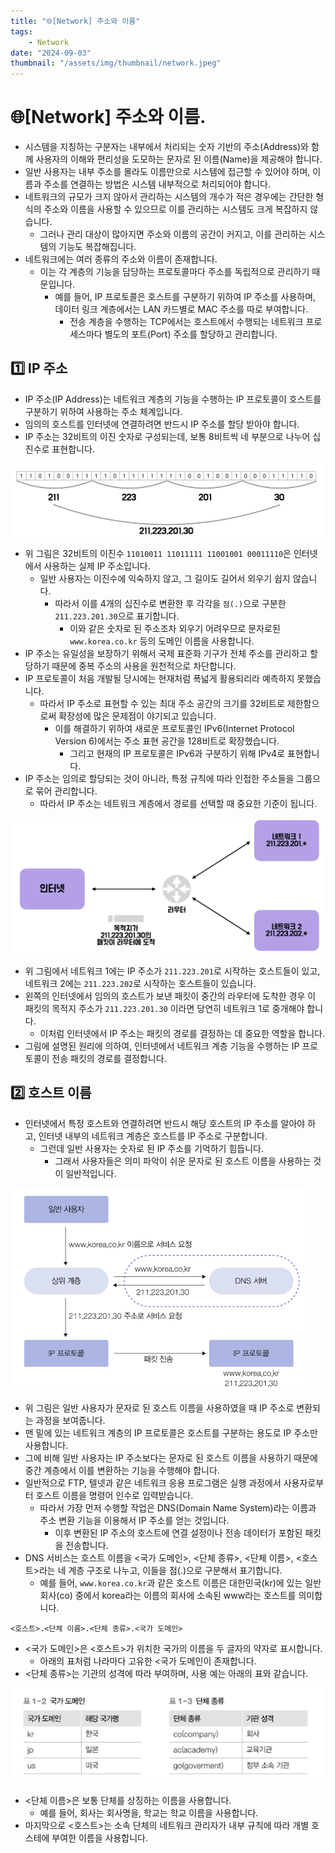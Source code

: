 ```yaml
---
title: "🌐[Network] 주소와 이름"
tags:
    - Network
date: "2024-09-03"
thumbnail: "/assets/img/thumbnail/network.jpeg"
---
```


# 🌐[Network] 주소와 이름.
- 시스템을 지칭하는 구분자는 내부에서 처리되는 숫자 기반의 주소(Address)와 함께 사용자의 이해와 편리성을 도모하는 문자로 된 이름(Name)을 제공해야 합니다.
- 일반 사용자는 내부 주소를 몰라도 이름만으로 시스템에 접근할 수 있어야 하며, 이름과 주소를 연결하는 방법은 시스템 내부적으로 처리되어야 합니다.
- 네트워크의 규모가 크지 않아서 관리하는 시스템의 개수가 적은 경우에는 간단한 형식의 주소와 이름을 사용할 수 있으므로 이를 관리하는 시스템도 크게 복잡하지 않습니다.
    - 그러나 관리 대상이 많아지면 주소와 이름의 공간이 커지고, 이를 관리하는 시스템의 기능도 복잡해집니다.
- 네트워크에는 여러 종류의 주소와 이름이 존재합니다.
    - 이는 각 계층의 기능을 담당하는 프로토콜마다 주소를 독립적으로 관리하기 때문입니다.
        - 예를 들어, IP 프로토콜은 호스트를 구분하기 위하여 IP 주소를 사용하며, 데이터 링크 계층에서는 LAN 카드별로 MAC 주소를 따로 부여합니다.
            - 전송 계층을 수행하는 TCP에서는 호스트에서 수행되는 네트워크 프로세스마다 별도의 포트(Port) 주소를 할당하고 관리합니다.

## 1️⃣ IP 주소
- IP 주소(IP Address)는 네트워크 계층의 기능을 수행하는 IP 프로토콜이 호스트를 구분하기 위하여 사용하는 주소 체계입니다.
- 임의의 호스트를 인터넷에 연결하려면 반드시 IP 주소를 할당 받아야 합니다.
- IP 주소는 32비트의 이진 숫자로 구성되는데, 보통 8비트씩 네 부분으로 나누어 십진수로 표현합니다.

<img src = "https://github.com/devKobe24/images2/blob/main/network/network-ip-presentation.png?raw=true">

- 위 그림은 32비트의 이진수 `11010011 11011111 11001001 00011110`은 인터넷에서 사용하는 실제 IP 주소입니다.
    - 일반 사용자는 이진수에 익숙하지 않고, 그 길이도 길어서 외우기 쉽지 않습니다.
        - 따라서 이를 4개의 십진수로 변환한 후 각각을 `점(.)`으로 구분한 `211.223.201.30`으로 표기합니다.
            - 이와 같은 숫자로 된 주소조차 외우기 어려우므로 문자로된 `www.korea.co.kr` 등의 도메인 이름을 사용합니다.
- IP 주소는 유일성을 보장하기 위해서 국제 표준화 기구가 전체 주소를 관리하고 할당하기 때문에 중복 주소의 사용을 원천적으로 차단합니다.
- IP 프로토콜이 처음 개발될 당시에는 현재처럼 폭넓게 활용되리라 예측하지 못했습니다.
    - 따라서 IP 주소로 표현할 수 있는 최대 주소 공간의 크기를 32비트로 제한함으로써 확장성에 많은 문제점이 야기되고 있습니다.
        - 이를 해결하기 위하여 새로운 프로토콜인 IPv6(Internet Protocol Version 6)에서는 주소 표현 공간을 128비트로 확장했습니다.
            - 그리고 현재의 IP 프로토콜은 IPv6과 구분하기 위해 IPv4로 표현합니다.
- IP 주소는 임의로 할당되는 것이 아니라, 특정 규칙에 따라 인접한 주소들을 그룹으로 묶어 관리합니다.
    - 따라서 IP 주소는 네트워크 계층에서 경로를 선택할 때 중요한 기준이 됩니다.

<img src = "https://github.com/devKobe24/images2/blob/main/network/network-router-route-select.png?raw=true">

- 위 그림에서 네트워크 1에는 IP 주소가 `211.223.201`로 시작하는 호스트들이 있고, 네트워크 2에는 `211.223.202`로 시작하는 호스트들이 있습니다.
- 왼쪽의 인터넷에서 임의의 호스트가 보낸 패킷이 중간의 라우터에 도착한 경우 이 패킷의 목적지 주소가 `211.223.201.30` 이라면 당연히 네트워크 1로 중개해야 합니다.
    - 이처럼 인터넷에서 IP 주소는 패킷의 경로를 결정하는 데 중요한 역할을 합니다.
- 그림에 설명된 원리에 의하여, 인터넷에서 네트워크 계층 기능을 수행하는 IP 프로토콜이 전송 패킷의 경로를 결정합니다.

## 2️⃣ 호스트 이름
- 인터넷에서 특정 호스트와 연결하려면 반드시 해당 호스트의 IP 주소를 알아야 하고, 인터넷 내부의 네트워크 계층은 호스트를 IP 주소로 구분합니다.
    - 그런데 일반 사용자는 숫자로 된 IP 주소를 기억하기 힘듭니다.
        - 그래서 사용자들은 의미 파악이 쉬운 문자로 된 호스트 이름을 사용하는 것이 일반적입니다.

<img src = "https://github.com/devKobe24/images2/blob/main/network/network-translation-hostname-and-ip-addresses.png?raw=true">

- 위 그림은 일반 사용자가 문자로 된 호스트 이름을 사용하였을 때 IP 주소로 변환되는 과정을 보여줍니다.
- 맨 밑에 있는 네트워크 계층의 IP 프로토콜은 호스트를 구분하는 용도로 IP 주소만 사용합니다.
- 그에 비해 일반 사용자는 IP 주소보다는 문자로 된 호스트 이름을 사용하기 때문에 중간 계층에서 이를 변환하는 기능을 수행해야 합니다.
- 일반적으로 FTP, 텔넷과 같은 네트워크 응용 프로그램은 실행 과정에서 사용자로부터 호스트 이름을 명령어 인수로 입력받습니다.
    - 따라서 가장 먼저 수행할 작업은 DNS(Domain Name System)라는 이름과 주소 변환 기능을 이용해서 IP 주소를 얻는 것입니다.
        - 이후 변환된 IP 주소의 호스트에 연결 설정이나 전송 데이터가 포함된 패킷을 전송합니다.
- DNS 서비스는 호스트 이름을 <국가 도메인>, <단체 종류>, <단체 이름>, <호스트>라는 네 계층 구조로 나누고, 이들을 점(.)으로 구분해서 표기합니다.
    - 예를 들어, `www.korea.co.kr`과 같은 호스트 이름은 대한민국(kr)에 있는 일반 회사(co) 중에서 korea라는 이름의 회사에 소속된 www라는 호스트를 의미합니다.

```
<호스트>.<단체 이름>.<단체 종류>.<국가 도메인>
```

- <국가 도메인>은 <호스트>가 위치한 국가의 이름을 두 글자의 약자로 표시합니다.
    - 아래의 표처럼 나라마다 고유한 <국가 도메인이 존재합니다.
- <단체 종류>는 기관의 성격에 따라 부여하며, 사용 예는 아래의 표와 같습니다.

<img src = "https://github.com/devKobe24/images2/blob/main/network/network-national-domain-and-group-type-table.png?raw=true">

- <단체 이름>은 보통 단체를 상징하는 이름을 사용합니다.
    - 예를 들어, 회사는 회사명을, 학교는 학교 이름을 사용합니다.
- 마지막으로 <호스트>는 소속 단체의 네트워크 관리자가 내부 규칙에 따라 개별 호스테에 부여한 이름을 사용합니다.
